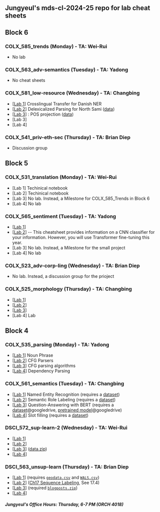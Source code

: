 ## Jungyeul's mds-cl-2024-25 repo for lab cheat sheets

## Block 6
### COLX_585_trends (Monday) - TA: Wei-Rui
* No lab 

### COLX_563_adv-semantics (Tuesday)  - TA: Yadong
* No cheat sheets

### COLX_581_low-resource (Wednesday) - TA: Changbing
* [[Lab 1](./block6/COLX_581_low_resource_lab1.ipynb)] Crosslingual Transfer for Danish NER
* [[Lab 2](./block6/COLX_581_low_resource_lab2.ipynb)] Delexicalized Parsing for North Sami ([data](https://github.com/jungyeul/mds-cl-2024-25/raw/refs/heads/main/block6/COLX_581_low_resource_lab2.zip))
* [[Lab 3](./block6/COLX_581_low_resource_lab3.ipynb)] : POS projection ([data](https://github.com/jungyeul/mds-cl-2024-25/raw/refs/heads/main/block6/COLX_581_low_resource_lab3.zip))
* [Lab 3] 
* [Lab 4] 

### COLX_541_priv-eth-sec (Thursday)  - TA: Brian Diep
* Discussion group


## Block 5
### COLX_531_translation (Monday) - TA: Wei-Rui
* [Lab 1] Techinical notebook 
* [Lab 2] Techinical notebook 
* [Lab 3] No lab. Instead, a Milestone for COLX_585_Trends in Block 6
* [Lab 4] No lab 

### COLX_565_sentiment (Tuesday)  - TA: Yadong
* [[Lab 1](./block5/COLX_565_sentiment_lab1.ipynb)]
* [[Lab 2](./block5/COLX_565_sentiment_lab2.ipynb)] -- This cheatsheet provides information on a CNN classifier for your information. However, you will use Transformer fine-tuning this year.
* [Lab 3] No lab. Instead, a Milestone for the small project 
* [Lab 4] No lab

### COLX_523_adv-corp-ling (Wednesday) - TA: Brian Diep
* No lab. Instead, a discussion group for the prioject


### COLX_525_morphology (Thursday)  - TA: Changbing
* [[Lab 1](./block5/COLX_525_morphology_lab1.ipynb)]
* [[Lab 2](./block5/COLX_525_morphology_lab2.ipynb)]
* [[Lab 3](./block5/COLX_525_morphology_lab3.ipynb)]
* [Lab 4] Lab


## Block 4
### COLX_535_parsing (Monday) - TA: Yadong
* [[Lab 1](./block4/COLX_535_parsing_lab1.ipynb)] Noun Phrase
* [[Lab 2](./block4/COLX_535_parsing_lab2.ipynb)] CFG Parsers
* [[Lab 3](./block4/COLX_535_parsing_lab3.ipynb)] CFG parsing algorithms
* [[Lab 4](./block4/COLX_535_parsing_lab4.ipynb)] Dependency Parsing
  
### COLX_561_semantics (Tuesday) - TA: Changbing
* [[Lab 1](block4/COLX_561_semantics_lab1.ipynb)] Named Entity Recognition (requires a [dataset](block4/COLX_561_semantics_lab1.zip))
* [[Lab 2](block4/COLX_561_semantics_lab2.ipynb)] Semantic Role Labeling (requires a [dataset](block4/COLX_561_semantics_lab2.zip))
* [[Lab 3](block4/COLX_561_semantics_lab3.ipynb)] Question-Answering with BERT (requires a [dataset](https://drive.google.com/file/d/1jAXaGLyCllMoa6suFiZro4cuWf0Mnx9G/view?usp=sharing)@googledrive, [pretrained model](https://drive.google.com/file/d/1wm7NuOsEUGBti735aRyW6FG-lS4NMe7x/view?usp=share_link)@googledrive)
* [[Lab 4](block4/COLX_561_semantics_lab4.ipynb)] Slot filling (requires a [dataset](block4/COLX_561_semantics_lab4.zip))
  
### DSCI_572_sup-learn-2 (Wednesday) - TA: Wei-Rui
* [[Lab 1](block4/DSCI_572_sup-learn-2_lab1.ipynb)]
* [[Lab 2](block4/DSCI_572_sup-learn-2_lab2.ipynb)]
* [[Lab 3](block4/DSCI_572_sup-learn-2_lab3.ipynb)] ([data.zip](https://github.ubc.ca/MDS-CL-2024-25/DSCI_572_sup-learn-2_students/blob/master/blank_labs/Lab3/data.zip)) 
* [[Lab 4](block4/DSCI_572_sup-learn-2_lab4.ipynb)]

### DSCI_563_unsup-learn (Thursday) - TA: Brian Diep
* [[Lab 1](block4/DSCI_563_unsup_lab1.ipynb)] (requires [`geodata.csv`](block4/geodata.csv) and [`WALS.csv`](block4/WALS.csv))
* [[Lab 2](block4/DSCI_563_unsup_lab2.ipynb)] ([Ch17 Sequence Labeling](https://web.stanford.edu/~jurafsky/slp3/17.pdf), See 17.4)
* [[Lab 3](block4/DSCI_563_unsup_lab3.ipynb)] (required  [`blogposts.zip`](https://github.com/jungyeul/mds-cl-2024-25/raw/refs/heads/main/block4/blogposts.zip))
* [[Lab 4](block4/DSCI_563_unsup_lab4.ipynb)]

##### Jungyeul's Office Hours: Thursday, 6-7 PM (ORCH 4018)

